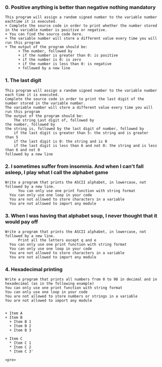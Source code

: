 ### 0. Positive anything is better than negative nothing mandatory
    This program will assign a random signed number to the variable number eachtime it is executed. 
    + Complete the source code in order to print whether the number stored in the variable number is positive or negative.
    + You can find the source code here.
    + The variable number will store a different value every time you will run this program
    + The output of the program should be:
      	  + The number, followed by
    	  + if the number is greater than 0: is positive
    	  + if the number is 0: is zero
    	  + if the number is less than 0: is negative
    	  + followed by a new line

### 1. The last digit
    This program will assign a random signed number to the variable number each time it is executed. 
    Complete the source code in order to print the last digit of the number stored in the variable number.
    The variable number will store a different value every time you will run this program
    The output of the program should be:
    	The string Last digit of, followed by
	the number, followed by
	the string is, followed by the last digit of number, followed by
	    if the last digit is greater than 5: the string and is greater than 5
	    if the last digit is 0: the string and is 0
	    if the last digit is less than 6 and not 0: the string and is less than 6 and not 0
	followed by a new line


### 2. I sometimes suffer from insomnia. And when I can't fall asleep, I play what I call the alphabet game
    Write a program that prints the ASCII alphabet, in lowercase, not followed by a new line.
    	  You can only use one print function with string format
	  You can only use one loop in your code
	  You are not allowed to store characters in a variable
	  You are not allowed to import any module

### 3. When I was having that alphabet soup, I never thought that it would pay off 
    Write a program that prints the ASCII alphabet, in lowercase, not followed by a new line.
    	  Print all the letters except q and e
	  You can only use one print function with string format
	  You can only use one loop in your code
	  You are not allowed to store characters in a variable
	  You are not allowed to import any module

### 4. Hexadecimal printing
    Write a program that prints all numbers from 0 to 98 in decimal and in hexadecimal (as in the following example)
    You can only use one print function with string format
    You can only use one loop in your code
    You are not allowed to store numbers or strings in a variable
    You are not allowed to import any module


    + Item A
    + Item B
      + Item B 1
      + Item B 2
      + Item B 3

    + Item C
      * Item C 1
      * Item C 2
      * Item C 3'


`<pre>` 